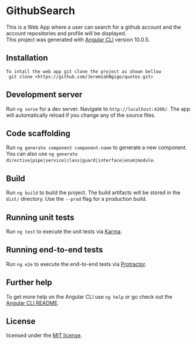 # GithubSearch

This is a Web App where a user can search for a github account and the account repositories and profile will be displayed.<br> 
This project was generated with [Angular CLI](https://github.com/angular/angular-cli) version 10.0.5.

## Installation

    To intall the web app git clone the project as shown bellow 
     git clone <https://github.com/JeremiahNgige/quotes.git>

## Development server

Run `ng serve` for a dev server. Navigate to `http://localhost:4200/`. The app will automatically reload if you change any of the source files.

## Code scaffolding

Run `ng generate component component-name` to generate a new component. You can also use `ng generate directive|pipe|service|class|guard|interface|enum|module`.

## Build

Run `ng build` to build the project. The build artifacts will be stored in the `dist/` directory. Use the `--prod` flag for a production build.

## Running unit tests

Run `ng test` to execute the unit tests via [Karma](https://karma-runner.github.io).

## Running end-to-end tests

Run `ng e2e` to execute the end-to-end tests via [Protractor](http://www.protractortest.org/).

## Further help

To get more help on the Angular CLI use `ng help` or go check out the [Angular CLI README](https://github.com/angular/angular-cli/blob/master/README.md).

## License

licensed under the [MIT license](LICENSE).